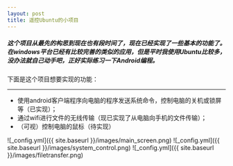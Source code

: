```yaml
---
layout: post
title: 遥控Ubuntu的小项目
---
```


##### 这个项目从最先的构思到现在也有段时间了，现在已经实现了一些基本的功能了。在windows平台已经有比较完善的类似的应用，但是平时我使用Ubuntu比较多，没办法就自己动手吧，正好实际练习一下Android编程。

下面是这个项目想要实现的功能：
***
 - 使用android客户端程序向电脑的程序发送系统命令，控制电脑的关机或锁屏等（已实现）；
 - 通过wifi进行文件的无线传输（现已实现了从电脑向手机的文件传输）；
 - （可视）控制电脑的鼠标（待实现）

![_config.yml]({{ site.baseurl }}/images/main_screen.png)
![_config.yml]({{ site.baseurl }}/images/system_control.png)
![_config.yml]({{ site.baseurl }}/images/filetransfer.png)
